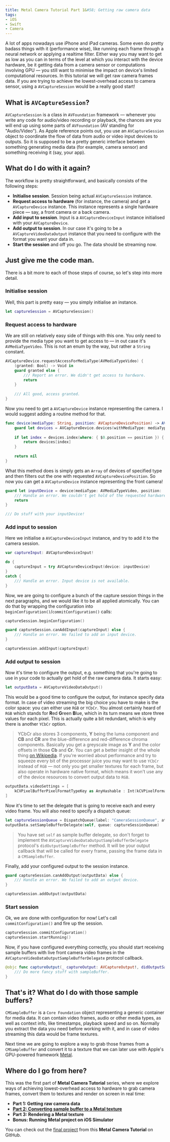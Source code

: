 ```yaml
---
title: Metal Camera Tutorial Part 1&#58; Getting raw camera data
tags:
- iOS
- Swift
- Camera
---
```

A lot of apps nowadays use iPhone and iPad cameras. Some even do pretty badass things with it (performance wise), like running each frame through a neural network or applying a realtime filter. Either way you may want to get as low as you can in terms of the level at which you interact with the device  hardware, be it getting data from a camera sensor or computations involving GPU — you still want to minimise the impact on device's limited computational resources.<!--more--> In this tutorial we will get raw camera frames data. If you are trying to achieve the lowest-overhead access to camera sensor, using a `AVCaptureSession` would be a really good start!

## What is `AVCaptureSession`?

`AVCaptureSession` is a class in `AVFoundation` framework — whenever you write any code for audio/video recording or playback, the chances are you will end up using some parts of `AVFoundation` (AV standing for "Audio/Video"). As Apple reference points out, you use an `AVCaptureSession` object to coordinate the flow of data from audio or video input devices to outputs. So it is supposed to be a pretty generic interface between something generating media data (for example, camera sensor) and something receiving it (say, your app).

## What do I do with it again?

The workflow is pretty straightforward, and basically consists of the following steps:

* **Initialise session**. Session being actual `AVCaptureSession` instance.
* **Request access to hardware** (for instance, the camera) and get a `AVCaptureDevice` instance. This instance represents a single hardware piece — say, a front camera or a back camera.
* **Add input to session**. Input is a `AVCaptureDeviceInput` instance initialised with your `AVCaptureDevice`.
* **Add output to session**. In our case it's going to be a `AVCaptureVideoDataOutput` instance that you need to configure with the format you want your data in.
* **Start the session** and off you go. The data should be streaming now.

## Just give me the code man.

There is a bit more to each of those steps of course, so let's step into more detail.

### Initialise session

Well, this part is pretty easy — you simply initialise an instance.

```swift
let captureSession = AVCaptureSession()
```

### Request access to hardware

We are still on relatively easy side of things with this one. You only need to provide the media type you want to get access to — in out case it's `AVMediaTypeVideo`. This is not an enum by the way, but rather a `String` constant.

```swift
AVCaptureDevice.requestAccessForMediaType(AVMediaTypeVideo) {
    (granted: Bool) -> Void in
    guard granted else {
        /// Report an error. We didn't get access to hardware.
        return
    }
	
    /// All good, access granted.
}
```

Now you need to get a `AVCaptureDevice` instance representing the camera. I would suggest adding a routine method for that.

```swift
func device(mediaType: String, position: AVCaptureDevicePosition) -> AVCaptureDevice? {
    guard let devices = AVCaptureDevice.devices(withMediaType: mediaType) as? [AVCaptureDevice] else { return nil }
    
    if let index = devices.index(where: { $0.position == position }) {
        return devices[index]
    }
    
    return nil
}
```

What this method does is simply gets an `Array` of devices of specified type and then filters out the one with requested `AVCaptureDevicePosition`. So now you can get a `AVCaptureDevice` instance representing the front camera!

```swift
guard let inputDevice = device(mediaType: AVMediaTypeVideo, position: .front) else { 
	/// Handle an error. We couldn't get hold of the requested hardware.
	return 
}

/// Do stuff with your inputDevice!
```

### Add input to session

Here we initialise a `AVCaptureDeviceInput` instance, and try to add it to the camera session.

```swift
var captureInput: AVCaptureDeviceInput!

do {
    captureInput = try AVCaptureDeviceInput(device: inputDevice)
}
catch {
    /// Handle an error. Input device is not available.
}
```

Now, we are going to configure a bunch of the capture session things in the next paragraphs, and we would like it to be all applied atomically. You can do that by wrapping the configuration into `beginConfiguration()`/`commitConfiguration()` calls:

```swift
captureSession.beginConfiguration()

guard captureSession.canAddInput(captureInput) else {
    /// Handle an error. We failed to add an input device.
}

captureSession.addInput(captureInput)
```

### Add output to session

Now it's time to configure the output, e.g. something that you're going to use in your code to actually get hold of the raw camera data. It starts easy:


```swift
let outputData = AVCaptureVideoDataOutput()
```

This would be a good time to configure the output, for instance specify data format. In case of video streaming the big choice you have to make is the color space: you can either use `RGB` or `YCbCr`. You almost certainly heard of `RGB` which stands for **R**ed **G**reen **B**lue, which in its turn means we store three values for each pixel. This is actually quite a bit redundant, which is why there is another `YCbCr` option. 

> YCbCr also stores 3 components, **Y** being the luma component and **CB** and **CR** are the blue-difference and red-difference chroma components. Basically you get a greyscale image as **Y** and the color offsets in those **Cb** and **Cr**. You can get a better insight of the whole thing <a target="_blank" href="https://en.wikipedia.org/wiki/YCbCr">on Wikipedia</a>. 
If you're worried about performance and try to squeeze every bit of the processor juice you may want to use `YCbCr` instead of `RGB` — not only you get smaller textures for each frame, but also operate in hardware native format, which means it won't use any of the device resources to convert output data to `RGB`.

```swift
outputData.videoSettings = [
    kCVPixelBufferPixelFormatTypeKey as AnyHashable : Int(kCVPixelFormatType_420YpCbCr8BiPlanarVideoRange)
]
```

Now it's time to set the delegate that is going to receive each and every video frame. You will also need to specify a dispatch queue:

```swift
let captureSessionQueue = DispatchQueue(label: "CameraSessionQueue", attributes: [])
outputData.setSampleBufferDelegate(self, queue: captureSessionQueue)
```

> You have set `self` as sample buffer delegate, so don't forget to implement the `AVCaptureVideoDataOutputSampleBufferDelegate` protocol's `didOutputSampleBuffer` method. It will be your output callback that will be called for every frame, passing the frame data in a `CMSampleBuffer`.

Finally, add your configured output to the session instance.

```swift
guard captureSession.canAddOutput(outputData) else {
    /// Handle an error. We failed to add an output device.
}

captureSession.addOutput(outputData)
```

### Start session

Ok, we are done with configuration for now! Let's call `commitConfiguration()` and fire up the session.

```swift
captureSession.commitConfiguration()
captureSession.startRunning()
```
Now, if you have configured everything correctly, you should start receiving sample buffers with live front camera video frames in the `AVCaptureVideoDataOutputSampleBufferDelegate` protocol callback. 


```swift
@objc func captureOutput(_ captureOutput: AVCaptureOutput!, didOutputSampleBuffer sampleBuffer: CMSampleBuffer!, from connection: AVCaptureConnection!) {
	/// Do more fancy stuff with sampleBuffer.
}
```

## That's it? What do I do with those sample buffers?

`CMSampleBuffer` is a `Core Foundation` object representing a generic container for media data. It can contain video frames, audio or other media types, as well as context info, like timestamps, playback speed and so on. Normally you extract the data you need before working with it, and in case of video streaming this data would be frame textures. 

Next time we are going to explore a way to grab those frames from a `CMSampleBuffer` and convert it to a texture that we can later use with Apple's GPU-powered framework <a target="_blank" href="https://developer.apple.com/metal/">Metal</a>.

## Where do I go from here?

This was the first part of **Metal Camera Tutorial** series, where we explore ways of achieving lowest-overhead access to hardware to grab camera frames, convert them to textures and render on screen in real time:

* **Part 1: Getting raw camera data**
* <a target="_blank" href="/metal-camera-part-2-metal-texture">**Part 2: Converting sample buffer to a Metal texture**</a>
* **Part 3: Rendering a Metal texture**
* **Bonus: Running Metal project on iOS Simulator**

You can check out the <a target="_blank" href="https://github.com/navoshta/MetalRenderCamera">final project</a> from this **Metal Camera Tutorial** on GitHub.



